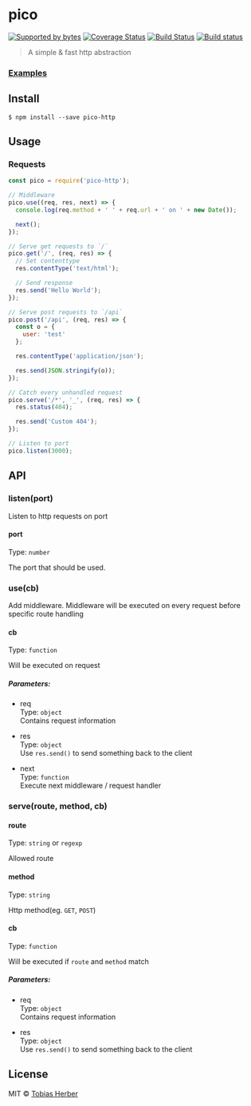 # pico

[![Supported by bytes](http://art.bytes.gq/badge.svg)](https://bytes.gq) [![Coverage Status](https://coveralls.io/repos/github/tobihrbr/pico/badge.svg?branch=master)](https://coveralls.io/github/tobihrbr/pico?branch=master) [![Build Status](https://travis-ci.org/tobihrbr/pico.svg?branch=master)](https://travis-ci.org/tobihrbr/pico) [![Build status](https://ci.appveyor.com/api/projects/status/f5tb1gt3ci231n4l?svg=true)](https://ci.appveyor.com/project/tobihrbr/pico)

> A simple &amp; fast http abstraction

### [Examples](https://github.com/tobihrbr/pico/tree/master/examples)

## Install

```
$ npm install --save pico-http
```

## Usage
### Requests
```js
const pico = require('pico-http');

// Middleware
pico.use((req, res, next) => {
  console.log(req.method + ' ' + req.url + ' on ' + new Date());

  next();
});

// Serve get requests to `/`
pico.get('/', (req, res) => {
  // Set contenttype
  res.contentType('text/html');

  // Send response
  res.send('Hello World');
});

// Serve post requests to `/api`
pico.post('/api', (req, res) => {
  const o = {
    user: 'test'
  };

  res.contentType('application/json');

  res.send(JSON.stringify(o));
});

// Catch every unhandled request
pico.serve('/*', '_', (req, res) => {
  res.status(404);

  res.send('Custom 404');
});

// Listen to port
pico.listen(3000);
```

## API
### listen(port)
Listen to http requests on port

#### port
Type: `number`

The port that should be used.

### use(cb)
Add middleware. Middleware will be executed on every request before specific route handling

#### cb
Type: `function`

Will be executed on request
##### Parameters:
- req <br> Type: `object` <br> Contains request information

- res <br> Type: `object` <br> Use `res.send()` to send something back to the client

- next <br> Type: `function` <br> Execute next middleware / request handler

### serve(route, method, cb)
#### route
Type: `string` or `regexp`

Allowed route

#### method
Type: `string`

Http method(eg. `GET`, `POST`)

#### cb
Type: `function`

Will be executed if `route` and `method` match

##### Parameters:
- req <br> Type: `object` <br> Contains request information

- res <br> Type: `object` <br> Use `res.send()` to send something back to the client

## License

MIT © [Tobias Herber](https://tobihrbr.com)

